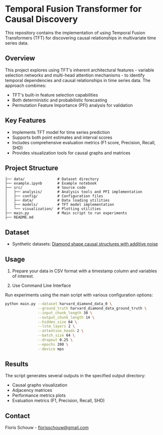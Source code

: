 # Temporal Fusion Transformer for Causal Discovery

This repository contains the implementation of using Temporal Fusion Transformers (TFT) for discovering causal relationships in multivariate time series data.

## Overview

This project explores using TFT's inherent architectural features - variable selection networks and multi-head attention mechanisms - to identify temporal dependencies and causal relationships in time series data. The approach combines:

- TFT's built-in feature selection capabilities
- Both deterministic and probabilistic forecasting
- Permutation Feature Importance (PFI) analysis for validation

## Key Features

- Implements TFT model for time series prediction
- Supports both point estimates and interval scores
- Includes comprehensive evaluation metrics (F1 score, Precision, Recall, SHD)
- Provides visualization tools for causal graphs and matrices


## Project Structure

```
├── data/               # Dataset directory
├── example.ipynb       # Example notebook 
├── src/                # Source code
│   ├── analysis/       # Analysis tools and PFI implementation
│   ├── config/         # Configuration files
│   ├── data/           # Data loading utilities
│   ├── models/         # TFT model implementation
│   └── visualization/  # Plotting utilities
├── main.py             # Main script to run experiments
├── README.md
```

## Dataset

- Synthetic datasets: [Diamond shape causal structures with additive noise](https://dataverse.harvard.edu/dataverse/basic_causal_structures_additive_noise)

## Usage

1. Prepare your data in CSV format with a timestamp column and variables of interest.

2. Use Command Line Interface

Run experiments using the main script with various configuration options:

```bash
python main.py --dataset harvard_diamond_data_0 \
               --ground_truth harvard_diamond_data_ground_truth \
               --input_chunk_length 30 \
               --output_chunk_length 14 \
               --hidden_size 64 \
               --lstm_layers 2 \
               --attention_heads 2 \
               --batch_size 64 \
               --dropout 0.25 \
               --epochs 200 \
               --device mps
```
## Results

The script generates several outputs in the specified output directory:
- Causal graphs visualization
- Adjacency matrices
- Performance metrics plots
- Evaluation metrics (F1, Precision, Recall, SHD)

## Contact

Floris Schouw - florisschouw@gmail.com
